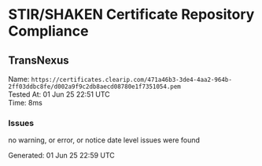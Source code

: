 # STIR/SHAKEN Certificate Repository Compliance

## TransNexus

Name: `https://certificates.clearip.com/471a46b3-3de4-4aa2-964b-2ff03ddbc8fe/d002a9f9c2db8aecd08780e1f7351054.pem`\
Tested At: 01 Jun 25 22:51 UTC\
Time: 8ms

### Issues

no warning, or error, or notice date level issues were found

Generated: 01 Jun 25 22:59 UTC